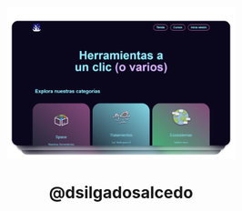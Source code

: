<p align="center">
  <a href="https://dsilgado.vercel.app/">
    <img src="https://raw.githubusercontent.com/dsilgadosalcedo/arrecife/main/public/img/arrecife_shot.png" alt="Arrecife shot" width="400">
  </a>
  <h1 align="center">@dsilgadosalcedo</h1>
</p>
